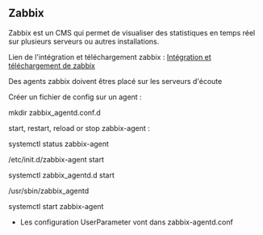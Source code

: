 ## Zabbix



Zabbix est un CMS qui permet de visualiser des statistiques en temps réel sur plusieurs serveurs ou autres installations.


Lien de l'intégration et téléchargement zabbix : [Intégration et téléchargement de zabbix](https://www.zabbix.com/fr/download?zabbix=5.0&os_distribution=debian&os_version=10_buster&db=mysql&ws=nginx)


Des agents zabbix doivent êtres placé sur les serveurs d'écoute


Créer un fichier de config sur un agent :


   mkdir zabbix_agentd.conf.d

start, restart, reload or stop zabbix-agent :


  systemctl status zabbix-agent



  /etc/init.d/zabbix-agent start



  systemctl zabbix_agentd.d start



  /usr/sbin/zabbix_agentd



  systemctl start zabbix-agent


- Les configuration UserParameter vont dans zabbix-agentd.conf
